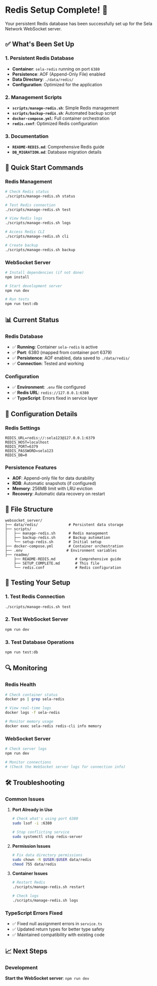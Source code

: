 # Redis Setup Complete! 🎉

Your persistent Redis database has been successfully set up for the Sela Network WebSocket server.

## ✅ What's Been Set Up

### 1. Persistent Redis Database
- **Container**: `sela-redis` running on port `6380`
- **Persistence**: AOF (Append-Only File) enabled
- **Data Directory**: `./data/redis/`
- **Configuration**: Optimized for the application

### 2. Management Scripts
- **`scripts/manage-redis.sh`**: Simple Redis management
- **`scripts/backup-redis.sh`**: Automated backup script
- **`docker-compose.yml`**: Full container orchestration
- **`redis.conf`**: Optimized Redis configuration

### 3. Documentation
- **`README-REDIS.md`**: Comprehensive Redis guide
- **`DB_MIGRATION.md`**: Database migration details

## 🚀 Quick Start Commands

### Redis Management
```bash
# Check Redis status
./scripts/manage-redis.sh status

# Test Redis connection
./scripts/manage-redis.sh test

# View Redis logs
./scripts/manage-redis.sh logs

# Access Redis CLI
./scripts/manage-redis.sh cli

# Create backup
./scripts/manage-redis.sh backup
```

### WebSocket Server
```bash
# Install dependencies (if not done)
npm install

# Start development server
npm run dev

# Run tests
npm run test:db
```

## 📊 Current Status

### Redis Database
- ✅ **Running**: Container `sela-redis` is active
- ✅ **Port**: 6380 (mapped from container port 6379)
- ✅ **Persistence**: AOF enabled, data saved to `./data/redis/`
- ✅ **Connection**: Tested and working

### Configuration
- ✅ **Environment**: `.env` file configured
- ✅ **Redis URL**: `redis://127.0.0.1:6380`
- ✅ **TypeScript**: Errors fixed in service layer

## 🔧 Configuration Details

### Redis Settings
```env
REDIS_URL=redis://:sela123@127.0.0.1:6379
REDIS_HOST=localhost
REDIS_PORT=6379
REDIS_PASSWORD=sela123
REDIS_DB=0
```

### Persistence Features
- **AOF**: Append-only file for data durability
- **RDB**: Automatic snapshots (if configured)
- **Memory**: 256MB limit with LRU eviction
- **Recovery**: Automatic data recovery on restart

## 📁 File Structure

```
websocket_server/
├── data/redis/              # Persistent data storage
├── scripts/
│   ├── manage-redis.sh      # Redis management
│   ├── backup-redis.sh      # Backup automation
│   └── setup-redis.sh       # Initial setup
├── docker-compose.yml       # Container orchestration 
├── .env                    # Environment variables
├── readme/
    ├── README-REDIS.md         # Comprehensive guide
    ├── SETUP_COMPLETE.md       # This file
    └── redis.conf              # Redis configuration

```

## 🧪 Testing Your Setup

### 1. Test Redis Connection
```bash
./scripts/manage-redis.sh test
```

### 2. Test WebSocket Server
```bash
npm run dev
```

### 3. Test Database Operations
```bash
npm run test:db
```

## 🔍 Monitoring

### Redis Health
```bash
# Check container status
docker ps | grep sela-redis

# View real-time logs
docker logs -f sela-redis

# Monitor memory usage
docker exec sela-redis redis-cli info memory
```

### WebSocket Server
```bash
# Check server logs
npm run dev

# Monitor connections
# (Check the WebSocket server logs for connection info)
```

## 🛠️ Troubleshooting

### Common Issues

1. **Port Already in Use**
   ```bash
   # Check what's using port 6380
   sudo lsof -i :6380
   
   # Stop conflicting service
   sudo systemctl stop redis-server
   ```

2. **Permission Issues**
   ```bash
   # Fix data directory permissions
   sudo chown -R $USER:$USER data/redis
   chmod 755 data/redis
   ```

3. **Container Issues**
   ```bash
   # Restart Redis
   ./scripts/manage-redis.sh restart
   
   # Check logs
   ./scripts/manage-redis.sh logs
   ```

### TypeScript Errors Fixed
- ✅ Fixed null assignment errors in `service.ts`
- ✅ Updated return types for better type safety
- ✅ Maintained compatibility with existing code

## 📈 Next Steps

### Development
   **Start the WebSocket server**: `npm run dev`







